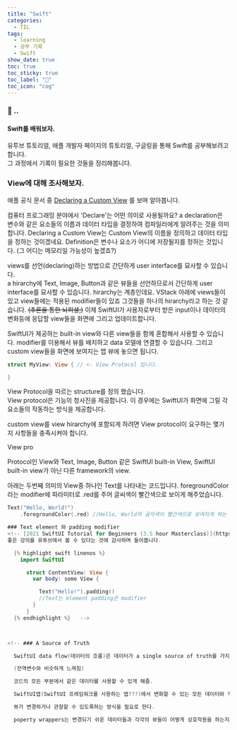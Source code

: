 ```yaml
---
title: "Swift"
categories:
  - TIL
tags:
  - learning
  - 공부 기록
  - Swift
show_date: true
toc: true
toc_sticky: true
toc_label: "👷"
toc_icon: "cog"
---
```


### 💭 ..  
<div class="notice">
  <h4>Swift를 배워보자.</h4>
  <p>유투브 튜토리얼, 애플 개발자 페이지의 튜토리얼, 구글링을 통해 Swift를 공부해보려고 합니다.<br>    
  그 과정에서 기록이 필요한 것들을 정리해봅니다.</p>
</div>


### View에 대해 조사해보자.  
애플 공식 문서 중 [Declaring a Custom View](https://developer.apple.com/documentation/swiftui/declaring-a-custom-view) 를 보며 알아봅니다.  

컴퓨터 프로그래밍 분야에서 'Declare'는 어떤 의미로 사용될까요?
a declaration은 변수와 같은 요소들의 이름과 데이터 타입을 결정하여 컴파일러에게 알려주는 것을 의미합니다. Declaring a Custom View는 Custom View의 이름을 정의하고 데이터 타입을 정하는 것이겠네요. Definition은 변수나 요소가 어디에 저장될지를 정하는 것입니다. (그 어디는 메모리일 가능성이 높겠죠?)

views를 선언(declaring)하는 방법으로 간단하게 user interface를 묘사할 수 있습니다.  
a hirarchy에 Text, Image, Button과 같은 뷰들을 선언하므로서 간단하게 user interface를 묘사할 수 있습니다. hirarchy는 계층인데요. VStack 아래에 views들이 있고 view들에는 적용된 modifier들이 있죠 그것들을 하나의 hirarchy라고 하는 것 같습니다. <s>(추론을 통한 뇌피셜;)</s>
이제 SwiftUI가 사용자로부터 받은 input이나 데이터의 변화등에 응답할 view들을 화면에 그리고 업데이트합니다.

SwiftUI가 제공하는 built-in view와 다른 view들을 함께 혼합해서 사용할 수 있습니다. modifier를 이용해서 뷰를 배치하고 data 모델에 연결할 수 있습니다. 그리고 custom view들을 화면에 보여지는 앱 뷰에 놓으면 됩니다.

```swift
struct MyView: View { // <- View Protocol 입니다.

}
```
View Protocol을 따르는 structure를 정의 했습니다.  
View protocol은 기능의 청사진을 제공합니다. 이 경우에는 SwiftUI가 화면에 그릴 각 요소들의 작동하는 방식을 제공합니다.

custom view를 view hirarchy에 포함되게 하려면 View protocol이 요구하는 몇가지 사항들을 충족시켜야 합니다.

View pro












Protocol인 View와 Text, Image, Button 같은 SwiftUI built-in View, SwiftUI built-in view가 아닌 다른 framework의 view.  


아래는 두번째 의미의 View중 하나인 Text를 나타내는 코드입니다. foregroundColor라는 modifier에 파라미터로 .red를 주어 글씨색이 빨간색으로 보이게 해주었습니다.
```swift
Text("Hello, World!")
    .foregroundColor(.red) //Hello, World의 글자색이 빨간색으로 보여지게 하는 modifier 메서드

### Text element 와 padding modifier
<!-- [2021 SwiftUI Tutorial for Beginners (3.5 hour Masterclass)](https://www.youtube.com/watch?v=F2ojC6TNwws&t=1s)   
좋은 강의를 유투브에서 볼 수 있다는 것에 감사하며 들어봅니다.

  {% highlight swift linenos %}
    import SwiftUI

      struct ContentView: View {
        var body: some View {

          Text("Hello!").padding()
          //Text는 element padding은 modifier
        }
      }
  {% endhighlight %}   -->



<!-- ### A Source of Truth  

  SwiftUI data flow(데이터의 흐름)은 데이터가 a single source of truth를 가지고 있다는 개념에 기초한다.

  (전역변수와 비슷하게 느껴짐)

  코드의 모든 부분에서 같은 데이터를 사용할 수 있게 해줌.

  SwiftUI앱(SwiftUI 프레임워크를 사용하는 앱???)에서 변화할 수 있는 모든 데이터와 객체들은 a single source of truth를 필요로 한다.

  뷰가 변경하거나 관찰할 수 있도록하는 방식을 필요로 한다.

  poperty wrappers는 변경되기 쉬운 데이터들과 각각의 뷰들이 어떻게 상호작용을 하는지와 관련이 있다. -->


```
